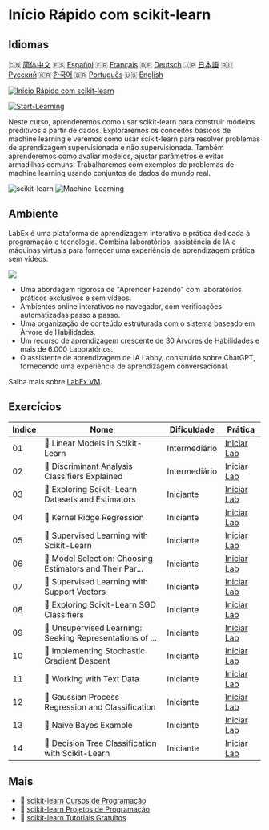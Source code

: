 # Início Rápido com scikit-learn

## Idiomas

🇨🇳 [简体中文](README_zh.md) 🇪🇸 [Español](README_es.md) 🇫🇷 [Français](README_fr.md) 🇩🇪 [Deutsch](README_de.md) 🇯🇵 [日本語](README_ja.md) 🇷🇺 [Русский](README_ru.md) 🇰🇷 [한국어](README_ko.md) 🇧🇷 [Português](README_pt.md) 🇺🇸 [English](README.md) 

[![Início Rápido com scikit-learn](https://cover-creator.labex.io/quick-start-with-scikit-learn.png?lang=pt)](https://labex.io/pt/courses/quick-start-with-scikit-learn)

[![Start-Learning](https://img.shields.io/badge/Start-Learning-whitesmoke?style=for-the-badge)](https://labex.io/pt/courses/quick-start-with-scikit-learn)

Neste curso, aprenderemos como usar scikit-learn para construir modelos preditivos a partir de dados. Exploraremos os conceitos básicos de machine learning e veremos como usar scikit-learn para resolver problemas de aprendizagem supervisionada e não supervisionada. Também aprenderemos como avaliar modelos, ajustar parâmetros e evitar armadilhas comuns. Trabalharemos com exemplos de problemas de machine learning usando conjuntos de dados do mundo real.

![scikit-learn](https://img.shields.io/badge/scikit-learn-whitesmoke?style=for-the-badge&logo=scikit-learn)
![Machine-Learning](https://img.shields.io/badge/Machine-Learning-whitesmoke?style=for-the-badge&logo=machine-learning)


## Ambiente

LabEx é uma plataforma de aprendizagem interativa e prática dedicada à programação e tecnologia. Combina laboratórios, assistência de IA e máquinas virtuais para fornecer uma experiência de aprendizagem prática sem vídeos.

![](https://tutorial-screenshot.getvm.io/images/vm-1725247253.png)

- Uma abordagem rigorosa de "Aprender Fazendo" com laboratórios práticos exclusivos e sem vídeos.
- Ambientes online interativos no navegador, com verificações automatizadas passo a passo.
- Uma organização de conteúdo estruturada com o sistema baseado em Árvore de Habilidades.
- Um recurso de aprendizagem crescente de 30 Árvores de Habilidades e mais de 6.000 Laboratórios.
- O assistente de aprendizagem de IA Labby, construído sobre ChatGPT, fornecendo uma experiência de aprendizagem conversacional.

Saiba mais sobre [LabEx VM](https://support.labex.io/using-labex/virtual-machine).

## Exercícios

|   Índice | Nome                                                     | Dificuldade   | Prática                                                                                                                                    |
|----------|----------------------------------------------------------|---------------|--------------------------------------------------------------------------------------------------------------------------------------------|
|       01 | 📖 Linear Models in Scikit-Learn                         | Intermediário | <a target='_blank' href='https://labex.io/pt/tutorials/ml-linear-models-in-scikit-learn-71093'>Iniciar Lab</a>                             |
|       02 | 📖 Discriminant Analysis Classifiers Explained           | Intermediário | <a target='_blank' href='https://labex.io/pt/tutorials/ml-discriminant-analysis-classifiers-explained-71094'>Iniciar Lab</a>               |
|       03 | 📖 Exploring Scikit-Learn Datasets and Estimators        | Iniciante     | <a target='_blank' href='https://labex.io/pt/tutorials/ml-exploring-scikit-learn-datasets-and-estimators-71095'>Iniciar Lab</a>            |
|       04 | 📖 Kernel Ridge Regression                               | Iniciante     | <a target='_blank' href='https://labex.io/pt/tutorials/ml-kernel-ridge-regression-71096'>Iniciar Lab</a>                                   |
|       05 | 📖 Supervised Learning with Scikit-Learn                 | Iniciante     | <a target='_blank' href='https://labex.io/pt/tutorials/ml-supervised-learning-with-scikit-learn-71097'>Iniciar Lab</a>                     |
|       06 | 📖 Model Selection: Choosing Estimators and Their Par... | Iniciante     | <a target='_blank' href='https://labex.io/pt/tutorials/ml-model-selection-choosing-estimators-and-their-parameters-71098'>Iniciar Lab</a>  |
|       07 | 📖 Supervised Learning with Support Vectors              | Iniciante     | <a target='_blank' href='https://labex.io/pt/tutorials/ml-supervised-learning-with-support-vectors-71099'>Iniciar Lab</a>                  |
|       08 | 📖 Exploring Scikit-Learn SGD Classifiers                | Iniciante     | <a target='_blank' href='https://labex.io/pt/tutorials/ml-exploring-scikit-learn-sgd-classifiers-71100'>Iniciar Lab</a>                    |
|       09 | 📖 Unsupervised Learning: Seeking Representations of ... | Iniciante     | <a target='_blank' href='https://labex.io/pt/tutorials/ml-unsupervised-learning-seeking-representations-of-the-data-71101'>Iniciar Lab</a> |
|       10 | 📖 Implementing Stochastic Gradient Descent              | Iniciante     | <a target='_blank' href='https://labex.io/pt/tutorials/ml-implementing-stochastic-gradient-descent-71102'>Iniciar Lab</a>                  |
|       11 | 📖 Working with Text Data                                | Iniciante     | <a target='_blank' href='https://labex.io/pt/tutorials/ml-working-with-text-data-71103'>Iniciar Lab</a>                                    |
|       12 | 📖 Gaussian Process Regression and Classification        | Iniciante     | <a target='_blank' href='https://labex.io/pt/tutorials/ml-gaussian-process-regression-and-classification-71104'>Iniciar Lab</a>            |
|       13 | 📖 Naive Bayes Example                                   | Iniciante     | <a target='_blank' href='https://labex.io/pt/tutorials/ml-naive-bayes-example-71106'>Iniciar Lab</a>                                       |
|       14 | 📖 Decision Tree Classification with Scikit-Learn        | Iniciante     | <a target='_blank' href='https://labex.io/pt/tutorials/ml-decision-tree-classification-with-scikit-learn-71107'>Iniciar Lab</a>            |

## Mais

- 🔗 [scikit-learn Cursos de Programação](https://github.com/labex-labs/awesome-programming-courses)
- 🔗 [scikit-learn Projetos de Programação](https://github.com/labex-labs/awesome-programming-projects)
- 🔗 [scikit-learn Tutoriais Gratuitos](https://github.com/labex-labs/sklearn-free-tutorials)

